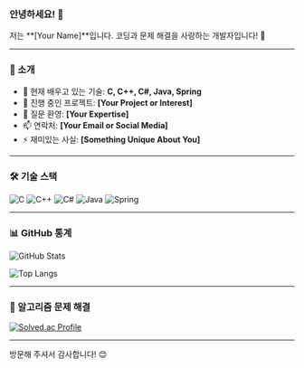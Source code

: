 ### 안녕하세요! 👋

저는 **[Your Name]**입니다. 코딩과 문제 해결을 사랑하는 개발자입니다! 🚀

---

### 📌 소개
- 🌱 현재 배우고 있는 기술: **C, C++, C#, Java, Spring**
- 🔭 진행 중인 프로젝트: **[Your Project or Interest]**
- 💬 질문 환영: **[Your Expertise]**
- 📫 연락처: **[Your Email or Social Media]**
- ⚡ 재미있는 사실: **[Something Unique About You]**

---

### 🛠 기술 스택
![C](https://img.shields.io/badge/C-A8B9CC?style=for-the-badge&logo=c&logoColor=white)
![C++](https://img.shields.io/badge/C++-00599C?style=for-the-badge&logo=c%2B%2B&logoColor=white)
![C#](https://img.shields.io/badge/C%23-239120?style=for-the-badge&logo=csharp&logoColor=white)
![Java](https://img.shields.io/badge/Java-007396?style=for-the-badge&logo=java&logoColor=white)
![Spring](https://img.shields.io/badge/Spring-6DB33F?style=for-the-badge&logo=spring&logoColor=white)

---

### 📊 GitHub 통계
![GitHub Stats](https://github-readme-stats.vercel.app/api?username=your-github-username&show_icons=true&theme=tokyonight)

![Top Langs](https://github-readme-stats.vercel.app/api/top-langs/?username=your-github-username&layout=compact&theme=tokyonight)

---

### 🎯 알고리즘 문제 해결
[![Solved.ac Profile](http://mazassumnida.wtf/api/v2/generate_badge?jumdo257576)](https://solved.ac/jumdo257576)

---

방문해 주셔서 감사합니다! 😊
